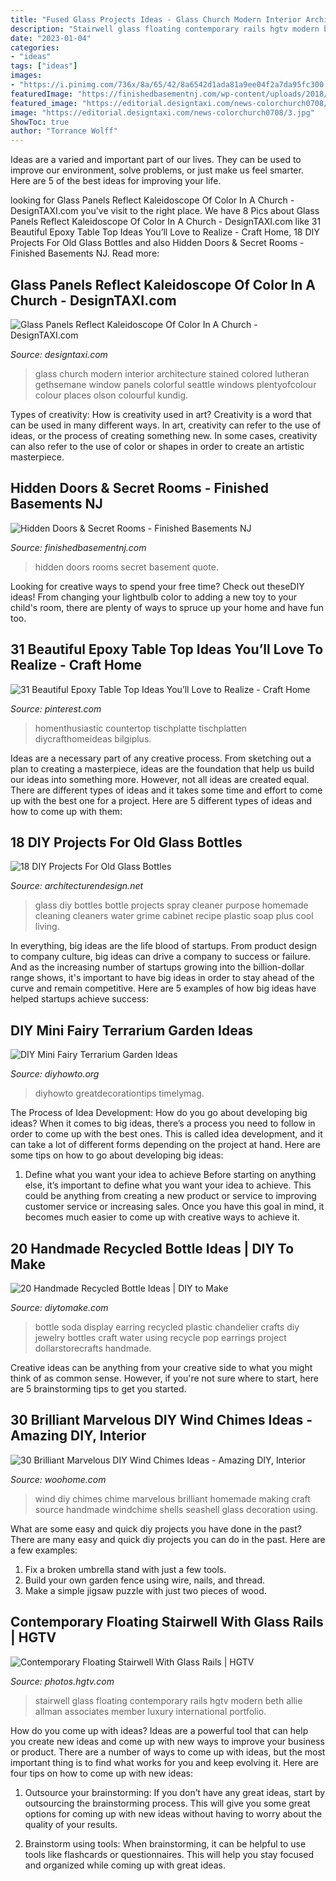 ```yaml
---
title: "Fused Glass Projects Ideas - Glass Church Modern Interior Architecture Stained Colored Lutheran Gethsemane Window Panels Colorful Seattle Windows Plentyofcolour Colour Places Olson Colourful Kundig"
description: "Stairwell glass floating contemporary rails hgtv modern beth allie allman associates member luxury international portfolio"
date: "2023-01-04"
categories:
- "ideas"
tags: ["ideas"]
images:
- "https://i.pinimg.com/736x/8a/65/42/8a6542d1ada81a9ee04f2a7da95fc300.jpg"
featuredImage: "https://finishedbasementnj.com/wp-content/uploads/2018/12/IMG_2892.jpg"
featured_image: "https://editorial.designtaxi.com/news-colorchurch0708/3.jpg"
image: "https://editorial.designtaxi.com/news-colorchurch0708/3.jpg"
ShowToc: true
author: "Torrance Wolff"
---
```



Ideas are a varied and important part of our lives. They can be used to improve our environment, solve problems, or just make us feel smarter. Here are 5 of the best ideas for improving your life.

	

		
looking for Glass Panels Reflect Kaleidoscope Of Color In A Church - DesignTAXI.com you've visit to the right place. We have 8 Pics about Glass Panels Reflect Kaleidoscope Of Color In A Church - DesignTAXI.com like 31 Beautiful Epoxy Table Top Ideas You’ll Love to Realize - Craft Home, 18 DIY Projects For Old Glass Bottles and also Hidden Doors &amp; Secret Rooms - Finished Basements NJ. Read more:
		
    
## Glass Panels Reflect Kaleidoscope Of Color In A Church - DesignTAXI.com

<img loading=lazy src="https://editorial.designtaxi.com/news-colorchurch0708/3.jpg" onerror="this.onerror=null;this.src='https://tse3.mm.bing.net/th?id=OIP.wCrXVUugDguFBvHiwuUxTAHaLO&amp;pid=15.1';" alt="Glass Panels Reflect Kaleidoscope Of Color In A Church - DesignTAXI.com">

_Source: designtaxi.com_

>glass church modern interior architecture stained colored lutheran gethsemane window panels colorful seattle windows plentyofcolour colour places olson colourful kundig. 

	

Types of creativity: How is creativity used in art?
Creativity is a word that can be used in many different ways. In art, creativity can refer to the use of ideas, or the process of creating something new. In some cases, creativity can also refer to the use of color or shapes in order to create an artistic masterpiece.

    
## Hidden Doors &amp; Secret Rooms - Finished Basements NJ

<img loading=lazy src="https://finishedbasementnj.com/wp-content/uploads/2018/12/IMG_2892.jpg" onerror="this.onerror=null;this.src='https://tse3.mm.bing.net/th?id=OIP.SjbiZ7J0xI-ZQYHRB-wVlAHaJ4&amp;pid=15.1';" alt="Hidden Doors &amp; Secret Rooms - Finished Basements NJ">

_Source: finishedbasementnj.com_

>hidden doors rooms secret basement quote. 

	

Looking for creative ways to spend your free time? Check out theseDIY ideas! From changing your lightbulb color to adding a new toy to your child's room, there are plenty of ways to spruce up your home and have fun too.

    
## 31 Beautiful Epoxy Table Top Ideas You’ll Love To Realize - Craft Home

<img loading=lazy src="https://i.pinimg.com/736x/8a/65/42/8a6542d1ada81a9ee04f2a7da95fc300.jpg" onerror="this.onerror=null;this.src='https://tse2.mm.bing.net/th?id=OIP.rlnP5rh8JW5UXjz05TngiAHaJ3&amp;pid=15.1';" alt="31 Beautiful Epoxy Table Top Ideas You’ll Love to Realize - Craft Home">

_Source: pinterest.com_

>homenthusiastic countertop tischplatte tischplatten diycrafthomeideas bilgiplus. 

	

Ideas are a necessary part of any creative process. From sketching out a plan to creating a masterpiece, ideas are the foundation that help us build our ideas into something more. However, not all ideas are created equal. There are different types of ideas and it takes some time and effort to come up with the best one for a project. Here are 5 different types of ideas and how to come up with them: 

    
## 18 DIY Projects For Old Glass Bottles

<img loading=lazy src="http://cdn.architecturendesign.net/wp-content/uploads/2015/09/AD-DIY-Projects-For-Old-Glass-Bottles-03.jpg" onerror="this.onerror=null;this.src='https://tse1.mm.bing.net/th?id=OIP.TBilDUwy8jerY31wzOKiwQHaLG&amp;pid=15.1';" alt="18 DIY Projects For Old Glass Bottles">

_Source: architecturendesign.net_

>glass diy bottles bottle projects spray cleaner purpose homemade cleaning cleaners water grime cabinet recipe plastic soap plus cool living. 

	

In everything, big ideas are the life blood of startups. From product design to company culture, big ideas can drive a company to success or failure. And as the increasing number of startups growing into the billion-dollar range shows, it's important to have big ideas in order to stay ahead of the curve and remain competitive. Here are 5 examples of how big ideas have helped startups achieve success: 
    
## DIY Mini Fairy Terrarium Garden Ideas

<img loading=lazy src="https://www.diyhowto.org/wp-content/uploads/Tea-Cup-Terrarium-DIY-Mini-Fairy-Terrarium-Garden-Ideas.jpg" onerror="this.onerror=null;this.src='https://tse4.mm.bing.net/th?id=OIP.vKq1OElbp9odl4Rw3iSlewHaJ8&amp;pid=15.1';" alt="DIY Mini Fairy Terrarium Garden Ideas">

_Source: diyhowto.org_

>diyhowto greatdecorationtips timelymag. 

	

The Process of Idea Development: How do you go about developing big ideas?
When it comes to big ideas, there’s a process you need to follow in order to come up with the best ones. This is called idea development, and it can take a lot of different forms depending on the project at hand. Here are some tips on how to go about developing big ideas:
1. Define what you want your idea to achieve 
Before starting on anything else, it’s important to define what you want your idea to achieve. This could be anything from creating a new product or service to improving customer service or increasing sales. Once you have this goal in mind, it becomes much easier to come up with creative ways to achieve it.

    
## 20 Handmade Recycled Bottle Ideas | DIY To Make

<img loading=lazy src="http://www.diytomake.com/wp-content/uploads/2016/11/Amazing-Plastic-Soda-Bottle-Chandelier.jpg" onerror="this.onerror=null;this.src='https://tse2.mm.bing.net/th?id=OIP.8b76ezcOLxqmaV_JUcaFpQHaNu&amp;pid=15.1';" alt="20 Handmade Recycled Bottle Ideas | DIY to Make">

_Source: diytomake.com_

>bottle soda display earring recycled plastic chandelier crafts diy jewelry bottles craft water using recycle pop earrings project dollarstorecrafts handmade. 

	

Creative ideas can be anything from your creative side to what you might think of as common sense. However, if you're not sure where to start, here are 5 brainstorming tips to get you started.

    
## 30 Brilliant Marvelous DIY Wind Chimes Ideas - Amazing DIY, Interior

<img loading=lazy src="http://www.woohome.com/wp-content/uploads/2014/02/DIY-wind-chime-19.jpg" onerror="this.onerror=null;this.src='https://tse3.mm.bing.net/th?id=OIP._DQWNm1bRYTNoS03qB7ZrgHaNP&amp;pid=15.1';" alt="30 Brilliant Marvelous DIY Wind Chimes Ideas - Amazing DIY, Interior">

_Source: woohome.com_

>wind diy chimes chime marvelous brilliant homemade making craft source handmade windchime shells seashell glass decoration using. 

	

What are some easy and quick diy projects you have done in the past?
There are many easy and quick diy projects you can do in the past. Here are a few examples:
1. Fix a broken umbrella stand with just a few tools.
2. Build your own garden fence using wire, nails, and thread.
3. Make a simple jigsaw puzzle with just two pieces of wood.

    
## Contemporary Floating Stairwell With Glass Rails | HGTV

<img loading=lazy src="https://hgtvhome.sndimg.com/content/dam/images/hgtv/fullset/2017/5/9/0/HUHH2017-Modern-Masterpieces_University-Park-TX_16.jpg.rend.hgtvcom.966.1449.suffix/1494363680103.jpeg" onerror="this.onerror=null;this.src='https://tse3.mm.bing.net/th?id=OIP.h1yu36BXqRhLyrv5_Fo_GAHaLH&amp;pid=15.1';" alt="Contemporary Floating Stairwell With Glass Rails | HGTV">

_Source: photos.hgtv.com_

>stairwell glass floating contemporary rails hgtv modern beth allie allman associates member luxury international portfolio. 

	

How do you come up with ideas?
Ideas are a powerful tool that can help you create new ideas and come up with new ways to improve your business or product. There are a number of ways to come up with ideas, but the most important thing is to find what works for you and keep evolving it. Here are four tips on how to come up with new ideas:
1. Outsource your brainstorming: If you don’t have any great ideas, start by outsourcing the brainstorming process. This will give you some great options for coming up with new ideas without having to worry about the quality of your results.

2. Brainstorm using tools: When brainstorming, it can be helpful to use tools like flashcards or questionnaires. This will help you stay focused and organized while coming up with great ideas.


